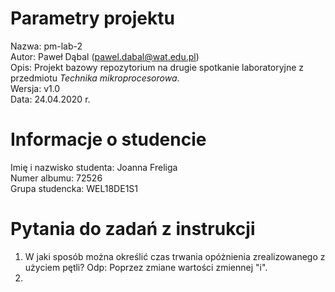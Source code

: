 # Parametry projektu

Nazwa: pm-lab-2  
Autor: Paweł Dąbal (pawel.dabal@wat.edu.pl)  
Opis: Projekt bazowy repozytorium na drugie spotkanie laboratoryjne z przedmiotu _Technika mikroprocesorowa_.  
Wersja: v1.0  
Data: 24.04.2020 r.

# Informacje o studencie

Imię i nazwisko studenta: Joanna Freliga  
Numer albumu: 72526  
Grupa studencka: WEL18DE1S1

# Pytania do zadań z instrukcji
1. W jaki sposób można określić czas trwania opóżnienia zrealizowanego z użyciem pętli?
Odp: Poprzez zmiane wartości zmiennej "i".
2. 
